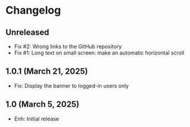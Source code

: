 Changelog
=========

Unreleased
--------------------
- Fix #2: Wrong links to the GitHub repository
- Fix #1: Long text on small screen: make an automatic horizontal scroll

1.0.1 (March 21, 2025)
--------------------
- Fix: Display the banner to logged-in users only

1.0 (March 5, 2025)
--------------------
- Enh: Initial release
